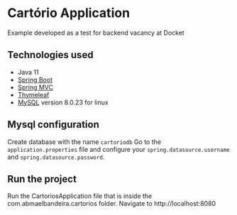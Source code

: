 # Cartório Application

Example developed as a test for backend vacancy at Docket


## Technologies used

* Java 11
* [Spring Boot](https://spring.io/projects/spring-boot)
* [Spring MVC](https://spring.io/guides/gs/serving-web-content/)
* [Thymeleaf](https://www.thymeleaf.org/)
* [MySQL](https://dev.mysql.com/downloads/mysql/8.0.html) version 8.0.23 for linux


## Mysql configuration
Create database with the name `cartoriodb`
Go to the `application.properties` file and configure your `spring.datasource.username` and `spring.datasource.password`.

## Run the project

Run the CartoriosApplication file that is inside the com.abmaelbandeira.cartorios folder.
Navigate to http://localhost:8080

